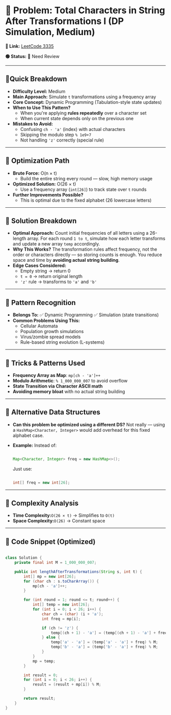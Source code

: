 # 🔹 Problem: **Total Characters in String After Transformations I** (DP Simulation, Medium)

**🔗 Link:** [LeetCode 3335](https://leetcode.com/problems/total-characters-in-string-after-transformations-i/description/?envType=daily-question&envId=2025-05-13)

**🟢 Status:** 🔄 Need Review

---

## 🔹Quick Breakdown

* **Difficulty Level:** Medium
* **Main Approach:** Simulate `t` transformations using a frequency array
* **Core Concept:** Dynamic Programming (Tabulation-style state updates)
* **When to Use This Pattern?**
  * When you're applying **rules repeatedly** over a character set
  * When current state depends only on the previous one
* **Mistakes to Avoid:**
  * Confusing `ch - 'a'` (index) with actual characters
  * Skipping the modulo step `% 1e9+7`
  * Not handling `'z'` correctly (special rule)

---

## 🔹 Optimization Path

* **Brute Force:** O(n × t)
  * Build the entire string every round — slow, high memory usage
* **Optimized Solution:** O(26 × t)
  * Use a frequency array (`int[26]`) to track state over `t` rounds
* **Further Improvements Possible?**
  * This is optimal due to the fixed alphabet (26 lowercase letters)

---

## 🔹 Solution Breakdown

* **Optimal Approach:**
  Count initial frequencies of all letters using a 26-length array. For each round `1 to t`, simulate how each letter transforms and update a new array `temp` accordingly.
* **Why This Works?**
  The transformation rules affect frequency, not the order or characters directly — so storing counts is enough. You reduce space and time by **avoiding actual string building**.
* **Edge Cases Considered:**
  * Empty string → return 0
  * `t = 0` → return original length
  * `'z'` rule → transforms to `'a'` and `'b'`

---

## 🔹 Pattern Recognition

* **Belongs To:**
  ✅ Dynamic Programming
  ✅ Simulation (state transitions)
* **Common Problems Using This:**
  * Cellular Automata
  * Population growth simulations
  * Virus/zombie spread models
  * Rule-based string evolution (L-systems)

---

## 🔹 Tricks & Patterns Used

* **Frequency Array as Map**: `mp[ch - 'a']++`
* **Modulo Arithmetic**: `% 1_000_000_007` to avoid overflow
* **State Transition via Character ASCII math**
* **Avoiding memory bloat** with no actual string building

---

## 🔹 Alternative Data Structures

* **Can this problem be optimized using a different DS?**
  Not really — using a `HashMap<Character, Integer>` would add overhead for this fixed alphabet case.
* **Example:**
  Instead of:

  ```java

  Map<Character, Integer> freq = new HashMap<>();
  ```

  Just use:

  ```java

  int[] freq = new int[26];
  ```

---

## 🔹 Complexity Analysis

* **Time Complexity:**`O(26 × t)` → Simplifies to `O(t)`
* **Space Complexity:**`O(26)` → Constant space

---

## 🔹 Code Snippet (Optimized)

```java

class Solution {
    private final int M = 1_000_000_007;

    public int lengthAfterTransformations(String s, int t) {
        int[] mp = new int[26];
        for (char ch : s.toCharArray()) {
            mp[ch - 'a']++;
        }

        for (int round = 1; round <= t; round++) {
            int[] temp = new int[26];
            for (int i = 0; i < 26; i++) {
                char ch = (char) (i + 'a');
                int freq = mp[i];

                if (ch != 'z') {
                    temp[(ch + 1) - 'a'] = (temp[(ch + 1) - 'a'] + freq) % M;
                } else {
                    temp['a' - 'a'] = (temp['a' - 'a'] + freq) % M;
                    temp['b' - 'a'] = (temp['b' - 'a'] + freq) % M;
                }
            }
            mp = temp;
        }

        int result = 0;
        for (int i = 0; i < 26; i++) {
            result = (result + mp[i]) % M;
        }

        return result;
    }
}

```

